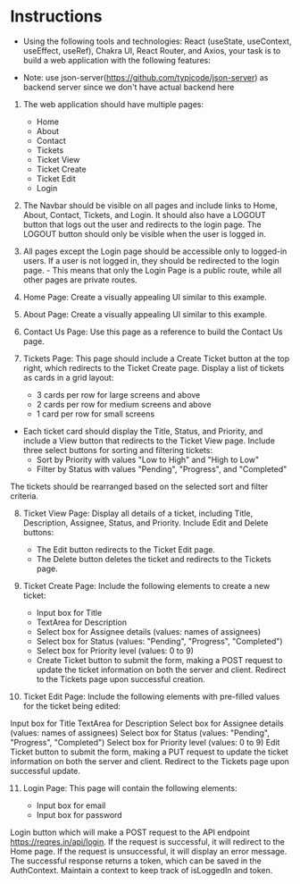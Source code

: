 # Instructions
 - Using the following tools and technologies: React (useState, useContext, useEffect, useRef), Chakra UI, React Router, and Axios, your task is to build a web application with the following features:

 - Note: use json-server(https://github.com/typicode/json-server) as backend server since we don't have actual backend here

 1. The web application should have multiple pages:
    - Home
    - About
    - Contact
    - Tickets
    - Ticket View
    - Ticket Create
    - Ticket Edit
    - Login
2. The Navbar should be visible on all pages and include links to Home, About, Contact, Tickets, and Login. It should also have a LOGOUT button that logs out the user and redirects to the login page. The LOGOUT button should only be visible when the user is logged in.

3. All pages except the Login page should be accessible only to logged-in users. If a user is not logged in, they should be redirected to the login page. - This means that only the Login Page is a public route, while all other pages are private routes.

4. Home Page: Create a visually appealing UI similar to this example.

5. About Page: Create a visually appealing UI similar to this example.

6. Contact Us Page: Use this page as a reference to build the Contact Us page.

7. Tickets Page: This page should include a Create Ticket button at the top right, which redirects to the Ticket Create page. Display a list of tickets as cards in a grid layout:

    - 3 cards per row for large screens and above
    - 2 cards per row for medium screens and above
    - 1 card per row for small screens

- Each ticket card should display the Title, Status, and Priority, and include a View button that redirects to the Ticket View page. Include three select buttons for sorting and filtering tickets:
    - Sort by Priority with values "Low to High" and "High to Low"
    - Filter by Status with values "Pending", "Progress", and "Completed"

The tickets should be rearranged based on the selected sort and filter criteria.

8. Ticket View Page: Display all details of a ticket, including Title, Description, Assignee, Status, and Priority. Include Edit and Delete buttons:
    - The Edit button redirects to the Ticket Edit page.
    - The Delete button deletes the ticket and redirects to the Tickets page.

9. Ticket Create Page: Include the following elements to create a new ticket:
    - Input box for Title
    - TextArea for Description
    - Select box for Assignee details (values: names of assignees)
    - Select box for Status (values: "Pending", "Progress", "Completed")
    - Select box for Priority level (values: 0 to 9)
    - Create Ticket button to submit the form, making a POST request to update the ticket information on both the server and client. Redirect to the Tickets page upon successful creation.

10. Ticket Edit Page: Include the following elements with pre-filled values for the ticket being edited:

Input box for Title
TextArea for Description
Select box for Assignee details (values: names of assignees)
Select box for Status (values: "Pending", "Progress", "Completed")
Select box for Priority level (values: 0 to 9)
Edit Ticket button to submit the form, making a PUT request to update the ticket information on both the server and client. Redirect to the Tickets page upon successful update.

11. Login Page: This page will contain the following elements:

    - Input box for email
    - Input box for password

Login button which will make a POST request to the API endpoint https://reqres.in/api/login. If the request is successful, it will redirect to the Home page. If the request is unsuccessful, it will display an error message. The successful response returns a token, which can be saved in the AuthContext. Maintain a context to keep track of isLoggedIn and token.